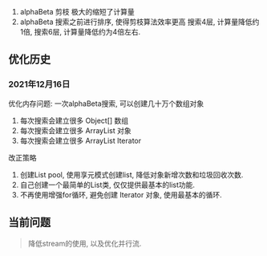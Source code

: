 1. alphaBeta 剪枝
    极大的缩短了计算量
2. alphaBeta 搜索之前进行排序, 使得剪枝算法效率更高
    搜索4层, 计算量降低约1倍, 搜索6层, 计算量降低约为4倍左右.
   
## 优化历史

### 2021年12月16日

优化内存问题: 一次alphaBeta搜索, 可以创建几十万个数组对象

   1. 每次搜索会建立很多 Object[] 数组 
   2. 每次搜索会建立很多 ArrayList 对象
   3. 每次搜索会建立很多 ArrayList Iterator

改正策略

   1. 创建List pool, 使用享元模式创建list, 降低对象新增次数和垃圾回收次数.
   2. 自己创建一个最简单的List类, 仅仅提供最基本的list功能.
   3. 不再使用增强for循环, 避免创建 Iterator 对象, 使用最基本的循环.

## 当前问题

> 降低stream的使用, 以及优化并行流.
